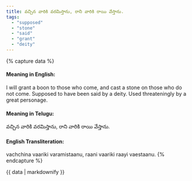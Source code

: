 ```yaml
---
title: వచ్చిన వారికి వరమిస్తాను, రాని వారికి రాయి వేస్తాను.
tags:
  - "supposed"
  - "stone"
  - "said"
  - "grant"
  - "deity"
---
```


{% capture data %}
#### Meaning in English:
I will grant a boon to those who come, and cast a stone on those who do not come.
Supposed to have been said by a deity.
Used threateningly by a great personage.

#### Meaning in Telugu:
వచ్చిన వారికి వరమిస్తాను, రాని వారికి రాయి వేస్తాను.

#### English Transliteration:
vachchina vaariki varamistaanu, raani vaariki raayi vaestaanu.
{% endcapture %}

{{ data | markdownify }}

